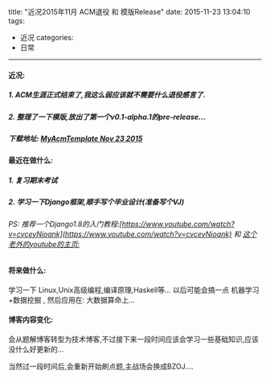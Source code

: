 title: "近况2015年11月 ACM退役 和 模版Release"
date: 2015-11-23 13:04:10
tags:
- 近况
categories:
- 日常

---
#### 近况:

##### 1. ACM生涯正式结束了,我这么弱应该就不需要什么退役感言了.

##### 2. 整理了一下模版,放出了第一个**v0.1-alpha.1的pre-release**...
##### 下载地址:  [MyAcmTemplate Nov 23 2015](https://github.com/CKboss/MyAcmTemplate/releases/tag/v0.1-alpha.1)

#### 最近在做什么:

##### 1. 复习期末考试
##### 2. 学习一下Django框架,顺手写个毕业设计(准备写个VJ)

###### PS: 推荐一个Django1.8的入门教程:[https://www.youtube.com/watch?v=cvceyNioank](https://www.youtube.com/watch?v=cvceyNioank) 和 [这个老外的youtube的主页:](https://www.youtube.com/channel/UCWEHue8kksIaktO8KTTN_zg)

#### 将来做什么:

学习一下 Linux,Unix高级编程,编译原理,Haskell等...
以后可能会搞一点 机器学习+数据挖掘 , 然后应用在: 大数据算命上...

#### 博客内容变化:

会从题解博客转型为技术博客,不过接下来一段时间应该会学习一些基础知识,应该没什么好更新的...

当然过一段时间后,会重新开始刷点题,主战场会换成BZOJ....